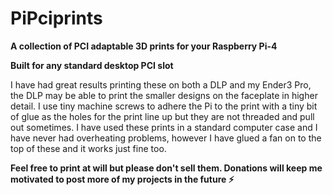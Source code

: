 # PiPciprints

**A collection of PCI adaptable 3D prints for your Raspberry Pi-4**

**Built for any standard desktop PCI slot**


I have had great results printing these on both a DLP and my Ender3 Pro, the DLP may be able to print the smaller designs on the faceplate in higher detail. I use tiny machine screws to adhere the Pi to the print with a tiny bit of glue as the holes for the print line up but they are not threaded and pull out sometimes. I have used these prints in a standard computer case and I have never had overheating problems, however I have glued a fan on to the top of these and it works just fine too. 


**Feel free to print at will but please don't sell them. 
Donations will keep me motivated to post more of my projects in the future ⚡**
